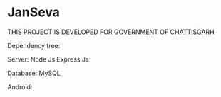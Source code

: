 # JanSeva 
THIS PROJECT IS DEVELOPED FOR GOVERNMENT OF CHATTISGARH





Dependency tree:


Server:
Node Js
Express Js

Database:
MySQL

Android:
